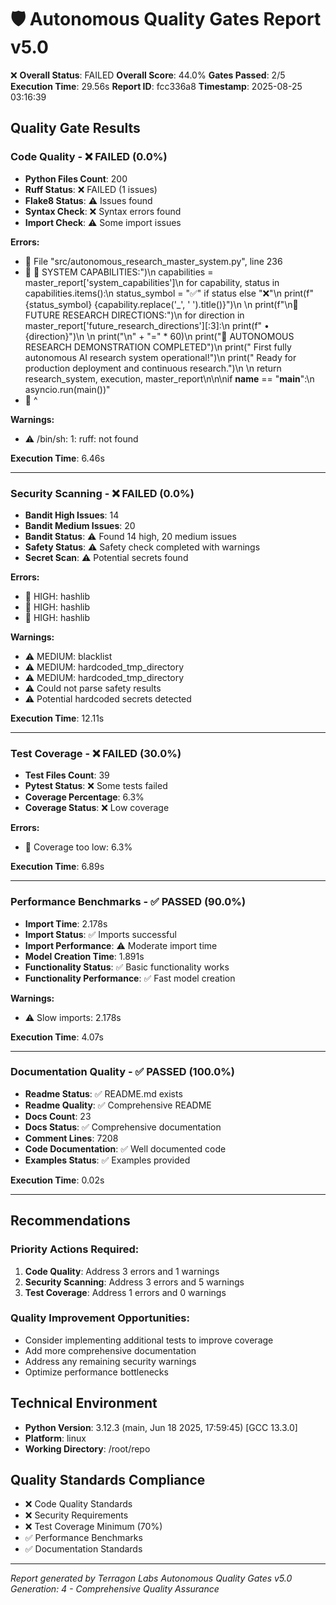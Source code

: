 
# 🛡️ Autonomous Quality Gates Report v5.0

❌ **Overall Status**: FAILED
**Overall Score**: 44.0%
**Gates Passed**: 2/5
**Execution Time**: 29.56s
**Report ID**: fcc336a8
**Timestamp**: 2025-08-25 03:16:39

## Quality Gate Results

### Code Quality - ❌ FAILED (0.0%)

- **Python Files Count**: 200
- **Ruff Status**: ❌ FAILED (1 issues)
- **Flake8 Status**: ⚠️ Issues found
- **Syntax Check**: ❌ Syntax errors found
- **Import Check**: ⚠️ Some import issues

**Errors:**
- 🚨   File "src/autonomous_research_master_system.py", line 236
- 🚨     🎯 SYSTEM CAPABILITIES:\")\n    capabilities = master_report['system_capabilities']\n    for capability, status in capabilities.items():\n        status_symbol = \"✅\" if status else \"❌\"\n        print(f\"  {status_symbol} {capability.replace('_', ' ').title()}\")\n    \n    print(f\"\\n🔮 FUTURE RESEARCH DIRECTIONS:\")\n    for direction in master_report['future_research_directions'][:3]:\n        print(f\"  • {direction}\")\n    \n    print(\"\\n\" + \"=\" * 60)\n    print(\"🎉 AUTONOMOUS RESEARCH DEMONSTRATION COMPLETED\")\n    print(\"   First fully autonomous AI research system operational!\")\n    print(\"   Ready for production deployment and continuous research.\")\n    \n    return research_system, execution, master_report\n\n\nif __name__ == \"__main__\":\n    asyncio.run(main())"
- 🚨            ^

**Warnings:**
- ⚠️ /bin/sh: 1: ruff: not found

**Execution Time**: 6.46s

---

### Security Scanning - ❌ FAILED (0.0%)

- **Bandit High Issues**: 14
- **Bandit Medium Issues**: 20
- **Bandit Status**: ⚠️ Found 14 high, 20 medium issues
- **Safety Status**: ⚠️ Safety check completed with warnings
- **Secret Scan**: ⚠️ Potential secrets found

**Errors:**
- 🚨 HIGH: hashlib
- 🚨 HIGH: hashlib
- 🚨 HIGH: hashlib

**Warnings:**
- ⚠️ MEDIUM: blacklist
- ⚠️ MEDIUM: hardcoded_tmp_directory
- ⚠️ MEDIUM: hardcoded_tmp_directory
- ⚠️ Could not parse safety results
- ⚠️ Potential hardcoded secrets detected

**Execution Time**: 12.11s

---

### Test Coverage - ❌ FAILED (30.0%)

- **Test Files Count**: 39
- **Pytest Status**: ❌ Some tests failed
- **Coverage Percentage**: 6.3%
- **Coverage Status**: ❌ Low coverage

**Errors:**
- 🚨 Coverage too low: 6.3%

**Execution Time**: 6.89s

---

### Performance Benchmarks - ✅ PASSED (90.0%)

- **Import Time**: 2.178s
- **Import Status**: ✅ Imports successful
- **Import Performance**: ⚠️ Moderate import time
- **Model Creation Time**: 1.891s
- **Functionality Status**: ✅ Basic functionality works
- **Functionality Performance**: ✅ Fast model creation

**Warnings:**
- ⚠️ Slow imports: 2.178s

**Execution Time**: 4.07s

---

### Documentation Quality - ✅ PASSED (100.0%)

- **Readme Status**: ✅ README.md exists
- **Readme Quality**: ✅ Comprehensive README
- **Docs Count**: 23
- **Docs Status**: ✅ Comprehensive documentation
- **Comment Lines**: 7208
- **Code Documentation**: ✅ Well documented code
- **Examples Status**: ✅ Examples provided

**Execution Time**: 0.02s

---

## Recommendations

### Priority Actions Required:

1. **Code Quality**: Address 3 errors and 1 warnings
1. **Security Scanning**: Address 3 errors and 5 warnings
1. **Test Coverage**: Address 1 errors and 0 warnings

### Quality Improvement Opportunities:

- Consider implementing additional tests to improve coverage
- Add more comprehensive documentation
- Address any remaining security warnings
- Optimize performance bottlenecks


## Technical Environment

- **Python Version**: 3.12.3 (main, Jun 18 2025, 17:59:45) [GCC 13.3.0]
- **Platform**: linux
- **Working Directory**: /root/repo

## Quality Standards Compliance

- ❌ Code Quality Standards
- ❌ Security Requirements
- ❌ Test Coverage Minimum (70%)
- ✅ Performance Benchmarks
- ✅ Documentation Standards

---
*Report generated by Terragon Labs Autonomous Quality Gates v5.0*
*Generation: 4 - Comprehensive Quality Assurance*
